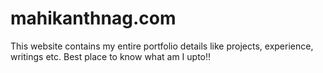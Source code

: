 # mahikanthnag.com
This website contains my entire portfolio details like projects, experience, writings etc.
Best place to know what am I upto!!
